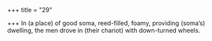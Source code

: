 +++
title = "29"

+++
In (a place) of good soma, reed-filled, foamy, providing (soma’s)  dwelling,
the men drove in (their chariot) with down-turned wheels.